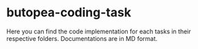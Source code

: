 # butopea-coding-task

Here you can find the code implementation for each tasks in their respective folders. 
Documentations are in MD format.
